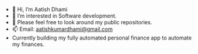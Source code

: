 - 👋 Hi, I’m Aatish Dhami
- 👀 I’m interested in Software development.
- 💞️ Please feel free to look around my public repositories.
- 📫 Email: aatishkumardhami@gmail.com
- Currently building my fully automated personal finance app to automate my finances.

<!---
Aatish-Dhami/Aatish-Dhami is a ✨ special ✨ repository because its `README.md` (this file) appears on your GitHub profile.
You can click the Preview link to take a look at your changes.
--->
